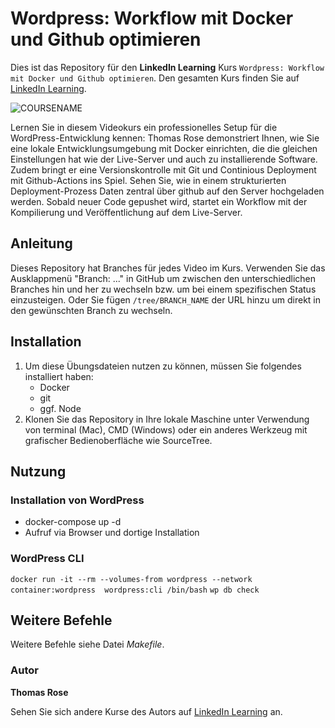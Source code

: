 # Wordpress: Workflow mit Docker und Github optimieren

Dies ist das Repository für den **LinkedIn Learning** Kurs `Wordpress: Workflow mit Docker und Github optimieren`. Den gesamten Kurs finden Sie auf [LinkedIn Learning][lil-course-url].

![COURSENAME][lil-thumbnail-url] 

Lernen Sie in diesem Videokurs ein professionelles Setup für die WordPress-Entwicklung kennen: Thomas Rose demonstriert Ihnen, wie Sie eine lokale Entwicklungsumgebung mit Docker einrichten, die die gleichen Einstellungen hat wie der Live-Server und auch zu installierende Software. Zudem bringt er eine Versionskontrolle mit Git und Continious Deployment mit Github-Actions ins Spiel. Sehen Sie, wie in einem strukturierten Deployment-Prozess Daten zentral über github auf den Server hochgeladen werden. Sobald neuer Code gepushet wird, startet ein Workflow mit der Kompilierung und Veröffentlichung auf dem Live-Server.

## Anleitung

Dieses Repository hat Branches für jedes Video im Kurs. Verwenden Sie das Ausklappmenü "Branch: ..." in GitHub um zwischen den unterschiedlichen Branches hin und her zu wechseln bzw. um bei einem spezifischen Status einzusteigen. Oder Sie fügen `/tree/BRANCH_NAME` der URL hinzu um direkt in den gewünschten Branch zu wechseln.

## Installation

1. Um diese Übungsdateien nutzen zu können, müssen Sie folgendes installiert haben:
   - Docker
   - git
   - ggf. Node
2. Klonen Sie das Repository in Ihre lokale Maschine unter Verwendung von terminal (Mac), CMD (Windows) oder ein anderes Werkzeug mit grafischer Bedienoberfläche wie SourceTree.


## Nutzung
### Installation von WordPress
- docker-compose up -d
- Aufruf via Browser und dortige Installation

### WordPress CLI
``docker run -it --rm --volumes-from wordpress --network container:wordpress  wordpress:cli /bin/bash``
``wp db check`` 

## Weitere Befehle
Weitere Befehle siehe Datei _Makefile_.

### Autor

**Thomas Rose**

Sehen Sie sich andere Kurse des Autors auf [LinkedIn Learning](https://www.linkedin.com/learning/instructors/thomas-rose) an.

[lil-course-url]: https://www.linkedin.com/learning/wordpress-fur-entwickler-workflow-mit-docker-und-github-optimieren
[lil-thumbnail-url]: https://media-exp1.licdn.com/dms/image/C4E0DAQH_9GeqCbk2Lw/learning-public-crop_675_1200/0/1646128910418?e=1646226000&v=beta&t=Zw26KSilFsiudXcfbPpOF2hikj1WnZztnbJnCVM_3sY
